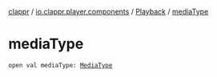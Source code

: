 [clappr](../../index.md) / [io.clappr.player.components](../index.md) / [Playback](index.md) / [mediaType](.)

# mediaType

`open val mediaType: `[`MediaType`](-media-type/index.md)